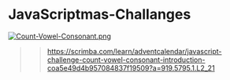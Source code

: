 # JavaScriptmas-Challanges

[![Count-Vowel-Consonant.png](https://i.postimg.cc/zDSKMzks/Count-Vowel-Consonant.png)](https://postimg.cc/0rjzKqFn)

>> https://scrimba.com/learn/adventcalendar/javascript-challenge-count-vowel-consonant-introduction-coa5e49d4b957084837f19509?a=919.5795.1.L2_21

